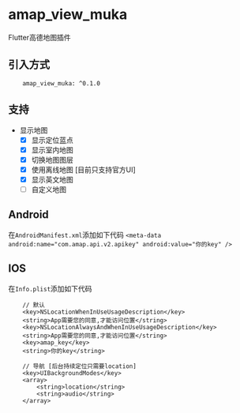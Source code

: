 # amap_view_muka

Flutter高德地图插件

## 引入方式

```
    amap_view_muka: ^0.1.0
```

<!-- ## Web
```
    /// 在html文件中加入
    <script type="text/javascript" src="https://webapi.amap.com/maps?v=1.4.15&key=你的key"></script>
``` -->

## 支持
 -  显示地图
    - [x] 显示定位蓝点
    - [x] 显示室内地图
    - [x] 切换地图图层
    - [x] 使用离线地图 [目前只支持官方UI]
    - [x] 显示英文地图
    - [ ] 自定义地图

## Android

在`AndroidManifest.xml`添加如下代码
`
 <meta-data android:name="com.amap.api.v2.apikey" android:value="你的key" />
`

## IOS

在`Info.plist`添加如下代码

```
    // 默认
    <key>NSLocationWhenInUseUsageDescription</key>
    <string>App需要您的同意,才能访问位置</string>
    <key>NSLocationAlwaysAndWhenInUseUsageDescription</key>
    <string>App需要您的同意,才能访问位置</string>
    <key>amap_key</key>
    <string>你的key</string>

    // 导航 [后台持续定位只需要location]
    <key>UIBackgroundModes</key> 
    <array> 
        <string>location</string>
        <string>audio</string> 
    </array>
```

